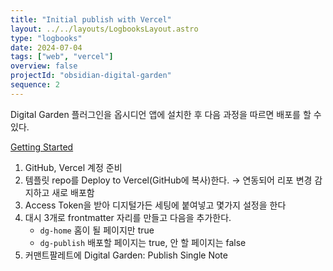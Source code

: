 ```yaml
---
title: "Initial publish with Vercel"
layout: ../../layouts/LogbooksLayout.astro
type: "logbooks"
date: 2024-07-04
tags: ["web", "vercel"]
overview: false
projectId: "obsidian-digital-garden"
sequence: 2
---
```

Digital Garden 플러그인을 옵시디언 앱에 설치한 후 다음 과정을 따르면 배포를 할 수 있다.

[Getting Started](https://dg-docs.ole.dev/getting-started/01-getting-started/)

1. GitHub, Vercel 계정 준비
2. 템플릿 repo를 Deploy to Vercel(GitHub에 복사)한다.
	→ 연동되어 리포 변경 감지하고 새로 배포함
3. Access Token을 받아 디지털가든 세팅에 붙여넣고 몇가지 설정을 한다
4. 대시 3개로 frontmatter 자리를 만들고 다음을 추가한다.
	- `dg-home` 홈이 될 페이지만 true
	- `dg-publish` 배포할 페이지는 true, 안 할 페이지는 false
5. 커맨트팔레트에 Digital Garden: Publish Single Note